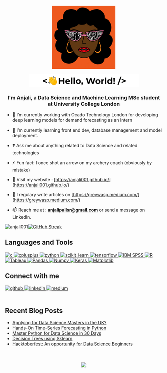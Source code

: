 <!--
**Anjali001/Anjali001** is a ✨ _special_ ✨ repository because its `README.md` (this file) appears on your GitHub profile.
Here are some ideas to get you started:

- 🔭 I’m currently working on ...
- 🌱 I’m currently learning ...
- 👯 I’m looking to collaborate on ...
- 🤔 I’m looking for help with ...
- 💬 Ask me about ...
- 📫 How to reach me: ...
- 😄 Pronouns: ...
- ⚡ Fun fact: ...
-->

<p align="center">
<img src="https://raw.githubusercontent.com/Anjali001/Anjali001/master/giphy.gif" width="40%"> </p>
<p align="center"> <img src="https://raw.githubusercontent.com/Anjali001/Anjali001/master/my_gif.gif" align="center" style="width: 70%" >  </p>
   
  
 ### <div align="center">I'm Anjali, a Data Science and Machine Learning MSc student at University College London</div>  
  

- 🔭 I’m currently working with Ocado Technology London for developing deep learning models for demand forecasting as an Intern  
  

- 🌱 I’m currently learning front end dev, database management and model deployment.  
  

- ❓ Ask me about anything related to Data Science and related technologies  
  

- ⚡ Fun fact: I once shot an arrow on my archery coach (obviously by mistake)  


- 💬 Visit my website : [https://anjali001.github.io/](https://anjali001.github.io/)


- 📝 I regulary write articles on [https://greywasp.medium.com/](https://greywasp.medium.com/)

- 📫 Reach me at : **anjalipallsr@gmail.com** or send a message on LinkedIn.


<p><img align="left" src="https://github-readme-stats.vercel.app/api?username=anjali001&show_icons=true&theme=radical" alt="anjali001" />
    
[![GitHub Streak](http://github-readme-streak-stats.herokuapp.com?user=Anjali001&theme=dark&hide_border=true&date_format=M%20j%5B%2C%20Y%5D)](https://git.io/streak-stats) 
</p>


## Languages and Tools
<p align="left"> <a href="https://www.cprogramming.com/" target="_blank"> <img src="https://cdn.iconscout.com/icon/free/png-512/c-programming-569564.png" alt="c" width="40" height="40"/> </a> <a href="https://www.w3schools.com/cpp/" target="_blank"> <img src="https://upload.wikimedia.org/wikipedia/commons/thumb/1/18/ISO_C%2B%2B_Logo.svg/1200px-ISO_C%2B%2B_Logo.svg.png" alt="cplusplus" width="40" height="40"/> </a> <a href="https://www.python.org" target="_blank"> <img src="https://upload.wikimedia.org/wikipedia/commons/thumb/c/c3/Python-logo-notext.svg/1200px-Python-logo-notext.svg.png" alt="python" width="40" height="40"/> </a> <a href="" target="_blank"> <img src="https://upload.wikimedia.org/wikipedia/commons/0/05/Scikit_learn_logo_small.svg" alt="scikit_learn" width="40" height="40"/> </a> <a href="https://www.tensorflow.org" target="_blank"> <img src="https://www.vectorlogo.zone/logos/tensorflow/tensorflow-icon.svg" alt="tensorflow" width="40" height="40"/> </a> <a href="https://www.ibm.com/in-en/products/spss-statistics" target="_blank"> <img src="https://itnews.blog.fordham.edu/wp-content/uploads/2018/02/SPSS-IBM.png" alt="IBM SPSS" width="40" height="40"/> </a> <a href="https://www.r-project.org/about.html" target="_blank"> <img src="https://www.r-project.org/Rlogo.png" alt="R" width="40" height="40"/> </a> <a href="https://www.tableau.com/" target="_blank"> <img src="https://www.tableau.com/themes/custom/tableau_www/logo.png" alt="Tableau" width="150" height="40"/> <a href="https://pandas.pydata.org/" target="_blank"> <img src="https://pandas.pydata.org/static/img/pandas_mark.svg" alt="Pandas" width="40" height="40"/> </a> <a href="https://numpy.org/" target="_blank"> <img src="https://upload.wikimedia.org/wikipedia/commons/thumb/3/31/NumPy_logo_2020.svg/768px-NumPy_logo_2020.svg.png" alt="Numpy" width="70" height="40"/> </a> <a href="https://keras.io/" target="_blank"> <img src="https://upload.wikimedia.org/wikipedia/commons/thumb/a/ae/Keras_logo.svg/768px-Keras_logo.svg.png" alt="Keras" width="40" height="40"/> </a> <a href="https://matplotlib.org/" target="_blank"> <img src="https://upload.wikimedia.org/wikipedia/commons/thumb/0/01/Created_with_Matplotlib-logo.svg/1024px-Created_with_Matplotlib-logo.svg.png" alt="Matplotlib" width="40" height="40"/> </a> </a> </p>


## Connect with me  
<div align="left">
<a href="https://github.com/Anjali001" target="_blank">
<img src=https://img.shields.io/badge/github-%2324292e.svg?&style=for-the-badge&logo=github&logoColor=white alt=github style="margin-bottom: 5px;" />
</a>
<a href="https://linkedin.com/in/anjali001" target="_blank">
<img src=https://img.shields.io/badge/linkedin-%231E77B5.svg?&style=for-the-badge&logo=linkedin&logoColor=white alt=linkedin style="margin-bottom: 5px;" />
</a>
<a href="https://medium.com/@greywasp" target="_blank">
<img src=https://img.shields.io/badge/medium-%23292929.svg?&style=for-the-badge&logo=medium&logoColor=white alt=medium style="margin-bottom: 5px;" />
</a>  
</div>   

<br/>  


## Recent Blog Posts  
<!-- BLOG-POST-LIST:START -->
- [Applying for Data Science Masters in the UK?](https://medium.com/nerd-for-tech/applying-for-data-science-masters-in-the-uk-76f830bc941b?source=rss-f554db6ddaf1------2)
- [Hands-On Time-Series Forecasting in Python](https://medium.com/nerd-for-tech/hands-on-time-series-forecasting-in-python-33356389865d?source=rss-f554db6ddaf1------2)
- [Master Python for Data Science in 30 Days](https://medium.com/analytics-vidhya/master-python-for-data-science-in-30-days-66e7ec6132a6?source=rss-f554db6ddaf1------2)
- [Decision Trees using Sklearn](https://medium.com/analytics-vidhya/decision-trees-using-sklearn-baabb510c54a?source=rss-f554db6ddaf1------2)
- [Hacktoberfest: An opportunity for Data Science Beginners](https://medium.com/nerd-for-tech/hacktoberfest-an-opportunity-for-data-science-beginners-1c51c57e4e5a?source=rss-f554db6ddaf1------2)
<!-- BLOG-POST-LIST:END -->  

<br/>  

  

<br/>  

<div align="center">
<img src="https://komarev.com/ghpvc/?username=Anjali001&&style=flat-square" align="center" />
</div>  
 
<br/>  

<br />
